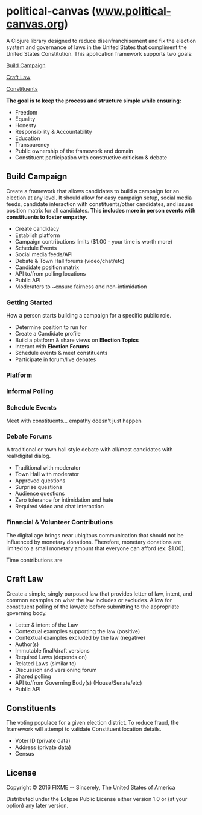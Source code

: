 # political-canvas (www.political-canvas.org)

A Clojure library designed to reduce disenfranchisement and fix the election 
system and governance of laws in the United States that compliment the United 
States Constitution. This application framework supports two goals:
 
[Build Campaign](#build-campaign)

[Craft Law](#craft-law) 
 
[Constituents](#constituents) 
 
**The goal is to keep the process and structure simple while ensuring:**

 * Freedom
 * Equality
 * Honesty
 * Responsibility & Accountability
 * Education
 * Transparency
 * Public ownership of the framework and domain
 * Constituent participation with constructive criticism & debate

<a name="build-campaign" />

## Build Campaign
Create a framework that allows candidates to build a campaign for an election at 
any level. It should allow for easy campaign setup, social media feeds, candidate 
interaction with constituents/other candidates, and issues position matrix for all 
candidates. **This includes more in person events with constituents to foster empathy.** 
 
 * Create candidacy
 * Establish platform
 * Campaign contributions limits ($1.00 - your time is worth more) 
 * Schedule Events
 * Social media feeds/API
 * Debate & Town Hall forums (video/chat/etc)
 * Candidate position matrix
 * API to/from polling locations
 * Public API
 * Moderators to ~ensure fairness and non-intimidation
 
### Getting Started
How a person starts building a campaign for a specific public role.

 * Determine position to run for
 * Create a Candidate profile
 * Build a platform & share views on **Election Topics**
 * Interact with **Election Forums**
 * Schedule events & meet constituents
 * Participate in forum/live debates 
  
### Platform
 
### Informal Polling 
 
### Schedule Events
Meet with constituents... empathy doesn't just happen
 
### Debate Forums
A traditional or town hall style debate with all/most candidates with real/digital dialog. 

 * Traditional with moderator 
 * Town Hall with moderator
 * Approved questions
 * Surprise questions
 * Audience questions
 * Zero tolerance for intimidation and hate 
 * Required video and chat interaction
 
### Financial & Volunteer Contributions
The digital age brings near ubiqitous communication that should not be influenced
by monetary donations. Therefore, monetary donations are limited to a small monetary 
amount that everyone can afford (ex: $1.00).

Time contributions are
 
 <a name="craft-law"/>
 
## Craft Law
Create a simple, singly purposed law that provides letter of law, intent, and common 
examples on what the law includes or excludes. Allow for constituent polling of the 
law/etc before submitting to the appropriate governing body. 
 
 * Letter & intent of the Law
 * Contextual examples supporting the law (positive)
 * Contextual examples excluded by the law (negative)
 * Author(s) 
 * Immutable final/draft versions
 * Required Laws (depends on)
 * Related Laws (similar to)
 * Discussion and versioning forum
 * Shared polling
 * API to/from Governing Body(s) (House/Senate/etc) 
 * Public API


<a name="constituents" />

## Constituents
The voting populace for a given election district. To reduce fraud, the framework 
will attempt to validate Constituent location details.  

* Voter ID (private data)
* Address (private data)
* Census

## License

Copyright © 2016 FIXME -- Sincerely, The United States of America

Distributed under the Eclipse Public License either version 1.0 or (at
your option) any later version.

